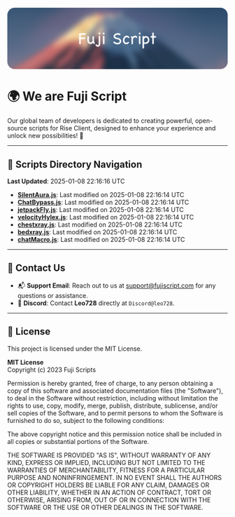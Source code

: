 ![Banner](.github/b.webp)

# 🌍 **We are Fuji Script**

Our global team of developers is dedicated to creating powerful, open-source scripts for Rise Client, designed to enhance your experience and unlock new possibilities! 🌟

---
<!-- SCRIPTS_NAVIGATION_START -->
## 📂 **Scripts Directory Navigation**

**Last Updated**: 2025-01-08 22:16:16 UTC

- **[SilentAura.js](scripts/SilentAura.js)**: Last modified on 2025-01-08 22:16:14 UTC
- **[ChatBypass.js](scripts/ChatBypass.js)**: Last modified on 2025-01-08 22:16:14 UTC
- **[jetpackFly.js](scripts/jetpackFly.js)**: Last modified on 2025-01-08 22:16:14 UTC
- **[velocityHylex.js](scripts/velocityHylex.js)**: Last modified on 2025-01-08 22:16:14 UTC
- **[chestxray.js](scripts/chestxray.js)**: Last modified on 2025-01-08 22:16:14 UTC
- **[bedxray.js](scripts/bedxray.js)**: Last modified on 2025-01-08 22:16:14 UTC
- **[chatMacro.js](scripts/chatMacro.js)**: Last modified on 2025-01-08 22:16:14 UTC

<!-- SCRIPTS_NAVIGATION_END -->

---

## 💬 **Contact Us**  
- 📬 **Support Email**: Reach out to us at [support@fujiscript.com](mailto:support@fujiscript.com) for any questions or assistance.  
- 💬 **Discord**: Contact **Leo728** directly at `Discord@leo728`.

---

## 📜 **License**

This project is licensed under the MIT License.  

**MIT License**  
Copyright (c) 2023 Fuji Scripts  

Permission is hereby granted, free of charge, to any person obtaining a copy of this software and associated documentation files (the "Software"), to deal in the Software without restriction, including without limitation the rights to use, copy, modify, merge, publish, distribute, sublicense, and/or sell copies of the Software, and to permit persons to whom the Software is furnished to do so, subject to the following conditions:  

The above copyright notice and this permission notice shall be included in all copies or substantial portions of the Software.  

THE SOFTWARE IS PROVIDED "AS IS", WITHOUT WARRANTY OF ANY KIND, EXPRESS OR IMPLIED, INCLUDING BUT NOT LIMITED TO THE WARRANTIES OF MERCHANTABILITY, FITNESS FOR A PARTICULAR PURPOSE AND NONINFRINGEMENT. IN NO EVENT SHALL THE AUTHORS OR COPYRIGHT HOLDERS BE LIABLE FOR ANY CLAIM, DAMAGES OR OTHER LIABILITY, WHETHER IN AN ACTION OF CONTRACT, TORT OR OTHERWISE, ARISING FROM, OUT OF OR IN CONNECTION WITH THE SOFTWARE OR THE USE OR OTHER DEALINGS IN THE SOFTWARE.  
